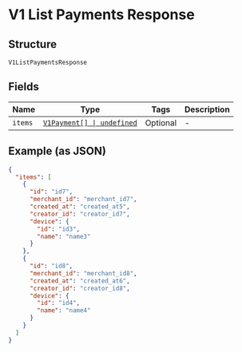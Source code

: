 
# V1 List Payments Response

## Structure

`V1ListPaymentsResponse`

## Fields

| Name | Type | Tags | Description |
|  --- | --- | --- | --- |
| `items` | [`V1Payment[] \| undefined`](../../doc/models/v1-payment.md) | Optional | - |

## Example (as JSON)

```json
{
  "items": [
    {
      "id": "id7",
      "merchant_id": "merchant_id7",
      "created_at": "created_at5",
      "creator_id": "creator_id7",
      "device": {
        "id": "id3",
        "name": "name3"
      }
    },
    {
      "id": "id8",
      "merchant_id": "merchant_id8",
      "created_at": "created_at6",
      "creator_id": "creator_id8",
      "device": {
        "id": "id4",
        "name": "name4"
      }
    }
  ]
}
```

